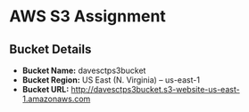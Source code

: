 # AWS S3 Assignment

## Bucket Details
- **Bucket Name:** davesctps3bucket  
- **Bucket Region:** US East (N. Virginia) – us-east-1  
- **Bucket URL:** http://davesctps3bucket.s3-website-us-east-1.amazonaws.com


 
